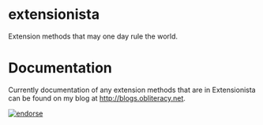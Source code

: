 extensionista
=============

Extension methods that may one day rule the world.

Documentation
=============

Currently documentation of any extension methods that are in Extensionista can be found on my blog at http://blogs.obliteracy.net.

[![endorse](https://api.coderwall.com/jgarverick/endorsecount.png)](https://coderwall.com/jgarverick)
